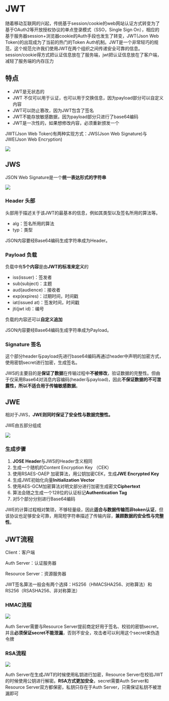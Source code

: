 # JWT

随着移动互联网的兴起，传统基于session/cookie的web网站认证方式转变为了基于OAuth2等开放授权协议的单点登录模式（SSO，Single Sign On），相应的基于服务器session+浏览器cookie的Auth手段也发生了转变，JWT(Json Web Token)的出现成为了当前的热门的Token Auth机制。JWT是一个非常轻巧的规范，这个规范允许我们使用JWT在两个组织之间传递安全可靠的信息。session/cookie得方式把认证信息放在了服务端，jwt把认证信息放在了客户端，减轻了服务端的内存压力

## 特点

- JWT是无状态的
- JWT 不仅可以用于认证，也可以用于交换信息，因为payload部分可以自定义内容
- JWT可以防止篡改，因为JWT包含了签名
- JWT不能存放敏感数据，因为payload部分只进行了base64编码
- JWT是一次性的，如果想修改内容，必须重新颁发一个

JWT(Json Web Token)有两种实现方式：JWS(Json Web Signature)与JWE(Json Web Encryption)

![](https://gitee.com/ngwingbun/picgo-image/raw/master/images/20210227182347.png)

## JWS

JSON Web Signature是一个**统一表达形式的字符串**

![](https://gitee.com/ngwingbun/picgo-image/raw/master/images/20210227182556.png)

### Header 头部

头部用于描述关于该JWT的最基本的信息，例如其类型以及签名所用的算法等。

- alg：签名所用的算法
- typ：类型

JSON内容要经Base64编码生成字符串成为Header。

### Payload 负载

负载中有**5个内容**是由**JWT的标准来定义**的

- iss(issuer)：签发者
- sub(subject)：主题
- aud(audience)：接收者
- exp(expires)：过期时间，时间戳
- iat(issued at)：签发时间，时间戳
- jti(jwt id)：编号

负载的内容还可以**自定义追加**

JSON内容要经Base64编码生成字符串成为Payload。

### Signature 签名

 这个部分header与payload先进行base64编码再通过header中声明的加密方式，使用密钥secret进行加密，生成签名。

 JWS的主要目的是**保证了数据**在传输过程中**不被修改**，验证数据的完整性。但由于仅采用Base64对消息内容编码(header与payload)，因此**不保证数据的不可泄露性，所以不适合用于传输敏感数据**。

## JWE

相对于JWS，**JWE则同时保证了安全性与数据完整性。**

JWE由五部分组成

![](https://gitee.com/ngwingbun/picgo-image/raw/master/images/20210228102124.png)

### 生成步骤

1. **JOSE Header**与JWS的Header含义相同
2. 生成一个随机的Content Encryption Key （CEK）
3. 使用RSAES-OAEP 加密算法，用公钥加密CEK，生成**JWE Encrypted Key**
4. 生成JWE初始化向量**Initialization Vector**
5. 使用AES-GCM加密算法对明文部分进行加密生成密文**Ciphertext**
6. 算法会随之生成一个128位的认证标记**Authentication Tag**
7. 对5个部分分别进行Base64编码

JWE的计算过程相对繁琐，不够轻量级，因此**适合与数据传输而非token认证**，但该协议也足够安全可靠，用简短字符串描述了传输内容，**兼顾数据的安全性与完整性**。

## JWT流程

Client：客户端

Auth Server：认证服务器

Resource Server：资源服务器

JWT签名算法一般会有两个选择：HS256（HMACSHA256、对称算法）和RS256（RSASHA256、非对称算法）

### HMAC流程

![](https://gitee.com/ngwingbun/picgo-image/raw/master/images/20210801193743.png)

Auth Server需要与Resource Server提前商定好用于签名、校验的密钥secret，并且**必须保证secret不能泄漏**，否则不安全，攻击者可以利用这个secret来伪造令牌

### RSA流程

![](https://gitee.com/ngwingbun/picgo-image/raw/master/images/20210801193801.png)

Auth Server在生成JWT的时候使用私钥进行加密，Resource Server在校验JWT的时候使用公钥进行解密。**RSA方式更加安全**，secret需要Auth Server和Resource Server双方都保密，私钥只存在于Auth Server，只需保证私钥不被泄漏即可